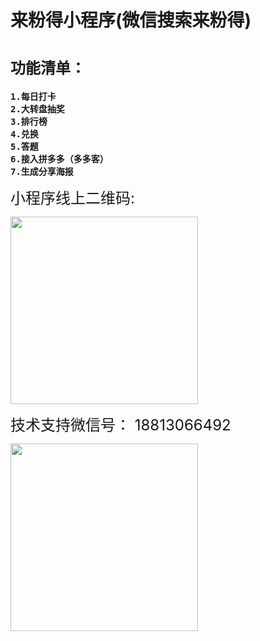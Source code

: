 <h1>来粉得小程序(微信搜索来粉得)</h1>

<h1><span style="font-size:24px">功能清单：</span></h1>

<pre>
<strong>1.每日打卡
2.大转盘抽奖
3.排行榜
4.兑换
5.答题
6.接入拼多多（多多客）
7.生成分享海报</strong></pre>

<p><span style="font-size:24px">小程序线上二维码:</span></p>

<p><img alt="" src="https://www.salterwudi.com/images/laifende.jpg" style="height:300px; width:300px" /></p>

<p><span style="font-size:24px">技术支持微信号：&nbsp;18813066492</span></p>

<p><img alt="" src="https://www.salterwudi.com/images/wx.jpg" style="height:300px; width:300px" /></p>

<p>&nbsp;</p>
